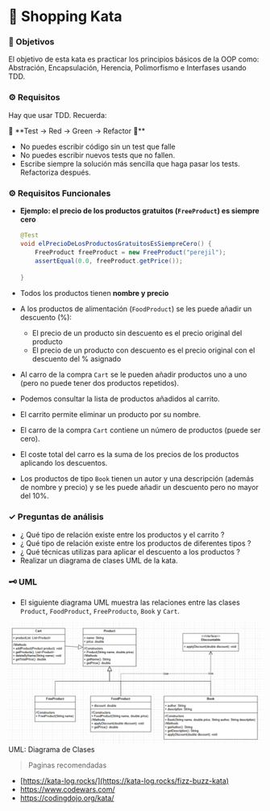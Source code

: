 # 🛒 Shopping Kata

### 🎥 Objetivos

El objetivo de esta kata es practicar los principios básicos de la OOP como: Abstración, Encapsulación, Herencia, Polimorfismo e Interfases usando TDD.


### ⚙️ Requisitos

Hay que usar TDD. Recuerda:

<aside>
🚧 **Test → Red → Green → Refactor 🔁**

</aside>

- No puedes escribir código sin un test que falle
- No puedes escribir nuevos tests que no fallen.
- Escribe siempre la solución más sencilla que haga pasar los tests. Refactoriza después.

### ⚙️ Requisitos Funcionales

- **Ejemplo: el precio de los productos gratuitos (`FreeProduct`) es siempre cero**

    ```java
    @Test
    void elPrecioDeLosProductosGratuitosEsSiempreCero() {
        FreeProduct freeProduct = new FreeProduct("perejil");
        assertEqual(0.0, freeProduct.getPrice());
    
    }
    ```


- Todos los productos tienen **nombre y precio**
- A los productos de alimentación (`FoodProduct`) se les puede añadir un descuento (%):
    - El precio de un producto sin descuento es el precio original del producto
    - El precio de un producto con descuento es el precio original con el descuento del % asignado
- Al carro de la compra `Cart` se le pueden añadir productos uno a uno (pero no puede tener dos productos repetidos).
- Podemos consultar la lista de productos añadidos al carrito.
- El carrito permite eliminar un producto por su nombre.
- El carro de la compra `Cart` contiene un número de productos (puede ser cero).
- El coste total del carro es la suma de los precios de los productos aplicando los descuentos.
- Los productos de tipo `Book` tienen un autor y una descripción (además de nombre y precio) y se les puede añadir un descuento pero no mayor del 10%.

### ✓ Preguntas de análisis

- ¿ Qué tipo de relación existe entre los productos y el carrito ?
- ¿ Qué tipo de relación existe entre los productos de diferentes tipos ?
- ¿ Qué técnicas utilizas para aplicar el descuento a los productos ?
- Realizar un diagrama de clases UML de la kata.

### 🗝 UML

- El siguiente diagrama UML muestra las relaciones entre las clases `Product`, `FoodProduct`, `FreeProducto`, `Book` y `Cart`.

![UML de Shopping](img/ML_shoppingKata.png)
  UML: Diagrama de Clases


> Paginas recomendadas
>
- [https://kata-log.rocks/](https://kata-log.rocks/fizz-buzz-kata)
- https://www.codewars.com/
- https://codingdojo.org/kata/
